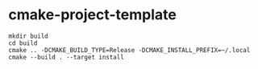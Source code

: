 # cmake-project-template

~~~~
mkdir build
cd build
cmake .. -DCMAKE_BUILD_TYPE=Release -DCMAKE_INSTALL_PREFIX=~/.local
cmake --build . --target install
~~~~
